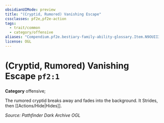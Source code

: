 ```yaml
---
obsidianUIMode: preview
title: "(Cryptid, Rumored) Vanishing Escape"
cssclasses: pf2e,pf2e-action
tags:
  - trait/common
  - category/offensive
aliases: "Compendium.pf2e.bestiary-family-ability-glossary.Item.N9OUII3LfRr6hNP8"
license: OGL
---
```

# (Cryptid, Rumored) Vanishing Escape `pf2:1`

### 

**Category** offensive; 




The rumored cryptid breaks away and fades into the background. It Strides, then [[Actions/Hide|Hides]].

*Source: Pathfinder Dark Archive*
*OGL*